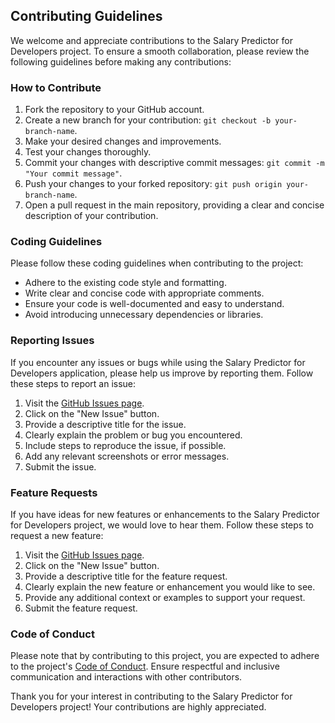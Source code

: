 ## Contributing Guidelines

We welcome and appreciate contributions to the Salary Predictor for Developers project. To ensure a smooth collaboration, please review the following guidelines before making any contributions:

### How to Contribute

1. Fork the repository to your GitHub account.
2. Create a new branch for your contribution: `git checkout -b your-branch-name`.
3. Make your desired changes and improvements.
4. Test your changes thoroughly.
5. Commit your changes with descriptive commit messages: `git commit -m "Your commit message"`.
6. Push your changes to your forked repository: `git push origin your-branch-name`.
7. Open a pull request in the main repository, providing a clear and concise description of your contribution.

### Coding Guidelines

Please follow these coding guidelines when contributing to the project:

- Adhere to the existing code style and formatting.
- Write clear and concise code with appropriate comments.
- Ensure your code is well-documented and easy to understand.
- Avoid introducing unnecessary dependencies or libraries.

### Reporting Issues

If you encounter any issues or bugs while using the Salary Predictor for Developers application, please help us improve by reporting them. Follow these steps to report an issue:

1. Visit the [GitHub Issues page](link).
2. Click on the "New Issue" button.
3. Provide a descriptive title for the issue.
4. Clearly explain the problem or bug you encountered.
5. Include steps to reproduce the issue, if possible.
6. Add any relevant screenshots or error messages.
7. Submit the issue.

### Feature Requests

If you have ideas for new features or enhancements to the Salary Predictor for Developers project, we would love to hear them. Follow these steps to request a new feature:

1. Visit the [GitHub Issues page](link).
2. Click on the "New Issue" button.
3. Provide a descriptive title for the feature request.
4. Clearly explain the new feature or enhancement you would like to see.
5. Provide any additional context or examples to support your request.
6. Submit the feature request.

### Code of Conduct

Please note that by contributing to this project, you are expected to adhere to the project's [Code of Conduct](link). Ensure respectful and inclusive communication and interactions with other contributors.

Thank you for your interest in contributing to the Salary Predictor for Developers project! Your contributions are highly appreciated.
